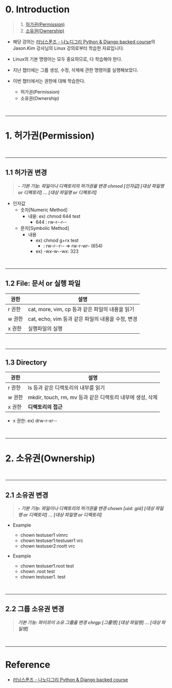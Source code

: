 # 0. Introduction

> 1. [허가권(Permission)](#1-허가권permission)
> 2. [소유권(Ownership)](#2-소유권ownership)


- 해당 강의는 [러닝스푼즈 - 나노디그리 Python & Django backed course](https://learningspoons.com/course/detail/django-backend/)의 Jason.Kim 강사님의 Linux 강의로부터 학습한 자료입니다.

- Linux의 기본 명령어는 모두 중요하므로, 다 학습해야 한다.

- 지난 챕터에는 그룹 생성, 수정, 삭제에 관한 명령어를 실행해보았다. 

- 이번 챕터에서는 권한에 대해 학습한다. 
    - 허가권(Permission) 
    - 소유권(Ownership)

<br>

---
# 1. 허가권(Permission)

<br>


---
## 1.1 허가권 변경

> **_- 기본 기능: 파일이나 디렉토리의 허가권을 변경_**
> **_chmod [인자값] [대상 파일명 or 디렉토리] ... [대상 파일명 or 디렉토리]_**


- 인자값
    - 숫자[Numeric Method]
        - 내용: ex) chmod 644 test
            - 644 : rw-r--r--
    - 문자[Symbolic Method]
        - 내용
            - ex) chmod g+rx test
                - : rw-r--r-- => rw-r-wr- (654)
            - ex) -wx-w--wx: 323

<br>


---
## 1.2 File: 문서 or 실행 파일

| 권한 | 설명 |
| ---- | ---- |
| r 권한 | cat, more, vim, cp 등과 같은 파일의 내용을 읽기 |
| w 권한 | cat, echo, vim 등과 같은 파일의 내용을 수정, 변경 |
| x 권한 | 실행파일의 실행 |


<br>


---
## 1.3 Directory

| 권한 | 설명 |
| ---- | ---- |
|  r 권한| ls 등과 같은 디렉토리의 내부를 읽기 |
| w 권한| mkdir, touch, rm, mv 등과 같은 디렉토리 내부에 생성, 삭제 |
|x 권한 | **디렉토리의 접근** |

- x 권한: ex) drw-r-xr--

<br>


---
# 2. 소유권(Ownership)

<br>


---
## 2.1 소유권 변경

> **_- 기본 기능: 파일이나 디렉토리의 허가권을 변경_**
> **_chown [uid: gid] [대상 파일명 or 디렉토리] ... [대상 파일명 or 디렉토리]_**


- Example
    - chown testuser1 vimrc
    - chown testuser1:testuser1 vrc
    - chown testuser2:roott vrc

- Example
    - chown testuser1.root test
    - chown .root test
    - chown testuser1. test

<br>


---
## 2.2 그룹 소유권 변경


> **_기본 기능: 파이르이 소유 그룹을 변경_**
> **_chrgp [그룹명] [대상 파일명] ... [대상 파일명]_**

<br>


---

# Reference

- [러닝스푼즈 - 나노디그리 Python & Django backed course](https://learningspoons.com/course/detail/django-backend/)